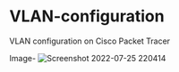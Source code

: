 # VLAN-configuration
VLAN configuration on Cisco Packet Tracer

Image-
![Screenshot 2022-07-25 220414](https://user-images.githubusercontent.com/83471963/180829630-ba01a980-f7db-4c83-ba7d-58262d6662bd.png)
